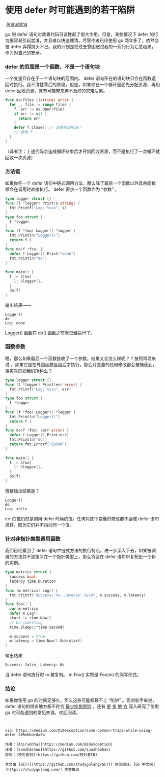 # 使用 defer 时可能遇到的若干陷阱

​                              											[Aniruddha](https://medium.com/@i0exception?source=post_header_lockup)

go 的 defer 语句对改善代码可读性起了很大作用。但是，某些情况下 defer 的行为很容易引起混淆，并且难以快速理清。尽管作者已经使用 go 两年多了，依然会被 defer 弄得挠头不已。我的计划是把过去曾困惑过我的一系列行为汇总起来，作为对自己的警示。

### defer 的范围是一个函数，不是一个语句块

一个变量只存在于一个语句块的范围内。 defer 语句所在的语句块只会在函数返回时执行。我不清楚背后的原理，但是，如果你在一个循环里面先分配资源，再用 defer 回收资源，就有可能带来猝不及防的灾难后果。

```go
func do(files []string) error {
  for _, file := range files {
    f, err := os.Open(file)
    if err != nil {
      return err
    }
    defer f.Close() // 这是错误用法!!
    // 使用 f
  }
}

```

（译者注：上述代码会造成循环结束后才开始回收资源，而不是执行了一次循环就回收一次资源）

### 方法链

如果你在一个 defer 语句中链式调用方法，那么除了最后一个函数以外其余函数都会在调用时直接执行。 defer 要求一个函数作为 “参数” 。

```go
type logger struct {}
func (l *logger) Print(s string) {
  fmt.Printf("Log: %v\n", s)
}
type foo struct {
  l *logger
}
func (f *foo) Logger() *logger {
  fmt.Println("Logger()")
  return f.l
}
func do(f *foo) {
  defer f.Logger().Print("done")
  fmt.Println("do")
}
 
func main() {
  f := &foo{
    l: &logger{},
  }
  do(f)
}
```

输出结果——

```
Logger()
do
Log: done
```

Logger() 函数在 do() 函数之前就已经执行了。

### 函数参数

嗯，那么如果最后一个函数接收了一个参数，结果又会怎么样呢？ ? 按照常理来说 ，如果它是在外围函数返回后才执行，那么对变量的任何修改都会被捕获到，事实真的如我们所料么？

```go
type logger struct {}
func (l *logger) Print(err error) {
  fmt.Printf("Log: %v\n", err)
}
type foo struct {
  l *logger
}
func (f *foo) Logger() *logger {
  fmt.Println("Logger()")
  return f.l
}
func do(f *foo) (err error) {
  defer f.Logger().Print(err)
  fmt.Println("do")
  return fmt.Errorf("ERROR")
}
 
func main() {
  f := &foo{
    l: &logger{},
  }
  do(f)
}
```

猜猜输出结果是？

```
Logger()
do
Log: <nil>
```

err 的值仍然是调用 defer 时候的值。任何对这个变量的修改都不会被 defer 语句捕获，因为它们并不指向同一个值。

### 针对非指针类型调用函数

我们已经看到了 defer 语句中链式方法的执行特点。进一步深入下去，如果被调用的方法并不是定义在一个指针类型上，那么将会在 defer 语句中复制出一个新的实例。

```go
type metrics struct {
  success bool
  latency time.Duration
}
func (m metrics) Log() {
  fmt.Printf("Success: %v, Latency: %v\n", m.success, m.latency)
}
func foo() {
  var m metrics
  defer m.Log()
  start := time.Now()
  // Do something
  time.Sleep(2*time.Second)
  
  m.success = true
  m.latency = time.Now().Sub(start)
}
```

输出结果

```
Success: false, Latency: 0s
```

当 defer 语句执行时 m 被复制。 m.Foo() 实质是 Foo(m) 的简写形式。

### 结论

如果你使用 go 的时间足够久，那么这些可能都算不上 “陷阱” 。但对新手来说， defer 语句的很多地方都不符合 [最少吃惊原则](https://en.wikipedia.org/wiki/Principle_of_least_astonishment) 。还有 [更](http://devs.cloudimmunity.com/gotchas-and-common-mistakes-in-go-golang/) [多](https://blog.learngoprogramming.com/gotchas-of-defer-in-go-1-8d070894cb01) [地](https://blog.learngoprogramming.com/5-gotchas-of-defer-in-go-golang-part-ii-cc550f6ad9aa) [方](https://blog.learngoprogramming.com/5-gotchas-of-defer-in-go-golang-part-iii-36a1ab3d6ef1) 深入研究了使用 go 时可能遇到的常见失误。欢迎阅读。

```
----------------

via: https://medium.com/@i0exception/some-common-traps-while-using-defer-205ebbdc0a3b

作者：[Aniruddha](https://medium.com/@i0exception)
译者：[sunzhaohao](https://github.com/sunzhaohao)
校对：[校对者ID](https://github.com/校对者ID)

本文由 [GCTT](https://github.com/studygolang/GCTT) 原创编译，[Go 中文网](https://studygolang.com/) 荣誉推出
```

